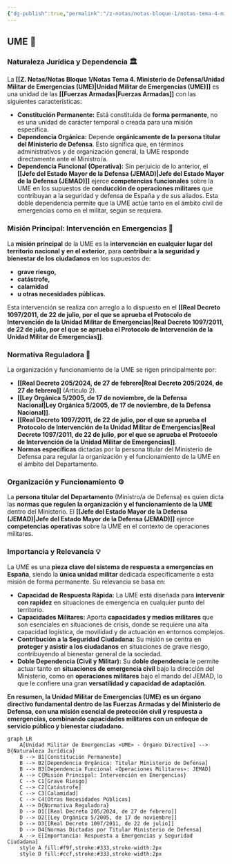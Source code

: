 ```yaml
---
{"dg-publish":true,"permalink":"/z-notas/notas-bloque-1/notas-tema-4-ministerio-de-defensa/unidad-militar-de-emergencias-ume/"}
---
```


## UME 🚒

### Naturaleza Jurídica y Dependencia 🏛️

La **[[Z. Notas/Notas Bloque 1/Notas Tema 4. Ministerio de Defensa/Unidad Militar de Emergencias (UME)\|Unidad Militar de Emergencias (UME)]]** es una unidad de las **[[Fuerzas Armadas\|Fuerzas Armadas]]** con las siguientes características:

*   **Constitución Permanente:**  Está constituida de **forma permanente**, no es una unidad de carácter temporal o creada para una misión específica.
*   **Dependencia Orgánica:**  Depende **orgánicamente de la persona titular del Ministerio de Defensa**. Esto significa que, en términos administrativos y de organización general, la UME responde directamente ante el Ministro/a.
*   **Dependencia Funcional (Operativa):** Sin perjuicio de lo anterior, el **[[Jefe del Estado Mayor de la Defensa (JEMAD)\|Jefe del Estado Mayor de la Defensa (JEMAD)]]** ejerce **competencias funcionales** sobre la UME en los supuestos de **conducción de operaciones militares** que contribuyan a la seguridad y defensa de España y de sus aliados. Esta doble dependencia permite que la UME actúe tanto en el ámbito civil de emergencias como en el militar, según se requiera.

### Misión Principal: Intervención en Emergencias 🎯

La **misión principal** de la UME es la **intervención en cualquier lugar del territorio nacional y en el exterior**, para **contribuir a la seguridad y bienestar de los ciudadanos** en los supuestos de:

*   **grave riesgo,**
*   **catástrofe,**
*   **calamidad**
*   **u otras necesidades públicas.**

Esta intervención se realiza con arreglo a lo dispuesto en el **[[Real Decreto 1097/2011, de 22 de julio, por el que se aprueba el Protocolo de Intervención de la Unidad Militar de Emergencias\|Real Decreto 1097/2011, de 22 de julio, por el que se aprueba el Protocolo de Intervención de la Unidad Militar de Emergencias]]**.

### Normativa Reguladora 📜

La organización y funcionamiento de la UME se rigen principalmente por:

*   **[[Real Decreto 205/2024, de 27 de febrero\|Real Decreto 205/2024, de 27 de febrero]]** (Artículo 2).
*   **[[Ley Orgánica 5/2005, de 17 de noviembre, de la Defensa Nacional\|Ley Orgánica 5/2005, de 17 de noviembre, de la Defensa Nacional]]**.
*   **[[Real Decreto 1097/2011, de 22 de julio, por el que se aprueba el Protocolo de Intervención de la Unidad Militar de Emergencias\|Real Decreto 1097/2011, de 22 de julio, por el que se aprueba el Protocolo de Intervención de la Unidad Militar de Emergencias]]**.
*   **Normas específicas** dictadas por la persona titular del Ministerio de Defensa para regular la organización y el funcionamiento de la UME en el ámbito del Departamento.

### Organización y Funcionamiento ⚙️

La **persona titular del Departamento** (Ministro/a de Defensa) es quien dicta las **normas que regulen la organización y el funcionamiento de la UME** dentro del Ministerio.  El **[[Jefe del Estado Mayor de la Defensa (JEMAD)\|Jefe del Estado Mayor de la Defensa (JEMAD)]]** ejerce **competencias operativas** sobre la UME en el contexto de operaciones militares.

### Importancia y Relevancia 💡

La UME es una **pieza clave del sistema de respuesta a emergencias en España**, siendo la **única unidad militar** dedicada específicamente a esta misión de forma permanente.  Su relevancia se basa en:

*   **Capacidad de Respuesta Rápida:**  La UME está diseñada para **intervenir con rapidez** en situaciones de emergencia en cualquier punto del territorio.
*   **Capacidades Militares:**  Aporta **capacidades y medios militares** que son esenciales en situaciones de crisis, donde se requiere una alta capacidad logística, de movilidad y de actuación en entornos complejos.
*   **Contribución a la Seguridad Ciudadana:**  Su misión se centra en **proteger y asistir a los ciudadanos** en situaciones de grave riesgo, contribuyendo al bienestar general de la sociedad.
*   **Doble Dependencia (Civil y Militar):**  Su **doble dependencia** le permite actuar tanto en **situaciones de emergencia civil** bajo la dirección del Ministerio, como en **operaciones militares** bajo el mando del JEMAD, lo que le confiere una gran **versatilidad y capacidad de adaptación**.

**En resumen, la Unidad Militar de Emergencias (UME) es un órgano directivo fundamental dentro de las Fuerzas Armadas y del Ministerio de Defensa, con una misión esencial de protección civil y respuesta a emergencias, combinando capacidades militares con un enfoque de servicio público y bienestar ciudadano.**

```mermaid
graph LR
    A[Unidad Militar de Emergencias «UME» - Órgano Directivo] --> B{Naturaleza Jurídica}
    B --> B1[Constitución Permanente]
    B --> B2[Dependencia Orgánica: Titular Ministerio de Defensa]
    B --> B3[Dependencia Funcional «Operaciones Militares»: JEMAD]
    A --> C{Misión Principal: Intervención en Emergencias}
    C --> C1[Grave Riesgo]
    C --> C2[Catástrofe]
    C --> C3[Calamidad]
    C --> C4[Otras Necesidades Públicas]
    A --> D{Normativa Reguladora}
    D --> D1[[Real Decreto 205/2024, de 27 de febrero]]
    D --> D2[[Ley Orgánica 5/2005, de 17 de noviembre]]
    D --> D3[[Real Decreto 1097/2011, de 22 de julio]]
    D --> D4[Normas Dictadas por Titular Ministerio de Defensa]
    A --> E[Importancia: Respuesta a Emergencias y Seguridad Ciudadana]
    style A fill:#f9f,stroke:#333,stroke-width:2px
    style D fill:#ccf,stroke:#333,stroke-width:2px
```